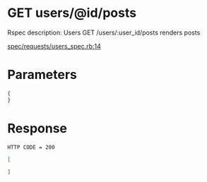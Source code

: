# GET users/@id/posts

Rspec description: Users GET /users/:user_id/posts renders posts

[spec/requests/users_spec.rb:14](/spec/requests/users_spec.rb#L14)

# Parameters

```json
{
}
```

# Response

```
HTTP CODE = 200
```

```json
[

]
```
